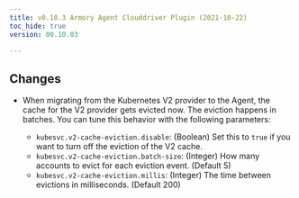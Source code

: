 ```yaml
---
title: v0.10.3 Armory Agent Clouddriver Plugin (2021-10-22)
toc_hide: true
version: 00.10.03

---
```


## Changes

* When migrating from the Kubernetes V2 provider to the Agent, the cache for the V2 provider gets evicted now. The eviction happens in batches. You can tune this behavior with the following parameters:

  * `kubesvc.v2-cache-eviction.disable`: (Boolean) Set this to `true` if you want to turn off the eviction of the V2 cache.
  * `kubesvc.v2-cache-eviction.batch-size`: (Integer) How many accounts to evict for each eviction event. (Default 5)
  * `kubesvc.v2-cache-eviction.millis`: (Integer) The time between evictions in milliseconds. (Default 200)